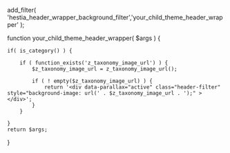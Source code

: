 add_filter( 'hestia_header_wrapper_background_filter','your_child_theme_header_wrapper' );

function your_child_theme_header_wrapper( $args ) {

	if( is_category() ) {
		
		if ( function_exists('z_taxonomy_image_url') ) {
			$z_taxonomy_image_url = z_taxonomy_image_url();
			
			if ( ! empty($z_taxonomy_image_url) ) {
				return '<div data-parallax="active" class="header-filter" style="background-image: url(' . $z_taxonomy_image_url . ');" ></div>';
			}
		}
		
	}
	return $args;
}
